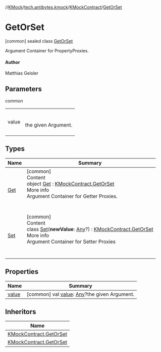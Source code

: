 //[KMock](../../../../index.md)/[tech.antibytes.kmock](../../index.md)/[KMockContract](../index.md)/[GetOrSet](index.md)



# GetOrSet
 [common] sealed class [GetOrSet](index.md)

Argument Container for PropertyProxies.



#### Author


Matthias Geisler




## Parameters

common

| | |
|---|---|
| <a name="tech.antibytes.kmock/KMockContract.GetOrSet///PointingToDeclaration/"></a>value| <a name="tech.antibytes.kmock/KMockContract.GetOrSet///PointingToDeclaration/"></a><br><br>the given Argument.<br><br>|



## Types

|  Name |  Summary |
|---|---|
| <a name="tech.antibytes.kmock/KMockContract.GetOrSet.Get///PointingToDeclaration/"></a>[Get](-get/index.md)| <a name="tech.antibytes.kmock/KMockContract.GetOrSet.Get///PointingToDeclaration/"></a>[common]  <br>Content  <br>object [Get](-get/index.md) : [KMockContract.GetOrSet](index.md)  <br>More info  <br>Argument Container for Getter Proxies.  <br><br><br>|
| <a name="tech.antibytes.kmock/KMockContract.GetOrSet.Set///PointingToDeclaration/"></a>[Set](-set/index.md)| <a name="tech.antibytes.kmock/KMockContract.GetOrSet.Set///PointingToDeclaration/"></a>[common]  <br>Content  <br>class [Set](-set/index.md)(**newValue**: [Any](https://kotlinlang.org/api/latest/jvm/stdlib/kotlin/-any/index.html)?) : [KMockContract.GetOrSet](index.md)  <br>More info  <br>Argument Container for Setter Proxies  <br><br><br>|


## Properties

|  Name |  Summary |
|---|---|
| <a name="tech.antibytes.kmock/KMockContract.GetOrSet/value/#/PointingToDeclaration/"></a>[value](value.md)| <a name="tech.antibytes.kmock/KMockContract.GetOrSet/value/#/PointingToDeclaration/"></a> [common] val [value](value.md): [Any](https://kotlinlang.org/api/latest/jvm/stdlib/kotlin/-any/index.html)?the given Argument.   <br>|


## Inheritors

|  Name |
|---|
| <a name="tech.antibytes.kmock/KMockContract.GetOrSet.Get///PointingToDeclaration/"></a>[KMockContract.GetOrSet](-get/index.md)|
| <a name="tech.antibytes.kmock/KMockContract.GetOrSet.Set///PointingToDeclaration/"></a>[KMockContract.GetOrSet](-set/index.md)|
